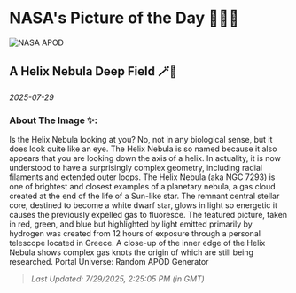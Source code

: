 
# NASA's Picture of the Day 🧑‍🚀💫

  ![NASA APOD](https://apod.nasa.gov/apod/image/2507/Helix_GC_2332.jpg)
  
  ## A Helix Nebula Deep Field 🪄🌌
  
  _2025-07-29_
  
  ### About The Image ✨: 
  
  Is the Helix Nebula looking at you? No, not in any biological sense, but it does look quite like an eye. The Helix Nebula is so named because it also appears that you are looking down the axis of a helix. In actuality, it is now understood to have a surprisingly complex geometry, including radial filaments and extended outer loops.  The Helix Nebula (aka NGC 7293) is one of brightest and closest examples of a planetary nebula, a gas cloud created at the end of the life of a Sun-like star. The remnant central stellar core, destined to become a white dwarf star, glows in light so energetic it causes the previously expelled gas to fluoresce. The featured picture, taken in red, green, and blue but highlighted by light emitted primarily by hydrogen was created from 12 hours of exposure through a personal telescope located in Greece.  A close-up of the inner edge of the Helix Nebula shows complex gas knots the origin of which are  still being researched.    Portal Universe: Random APOD Generator
  
  
  
  > _Last Updated: 7/29/2025, 2:25:05 PM (in GMT)_
  